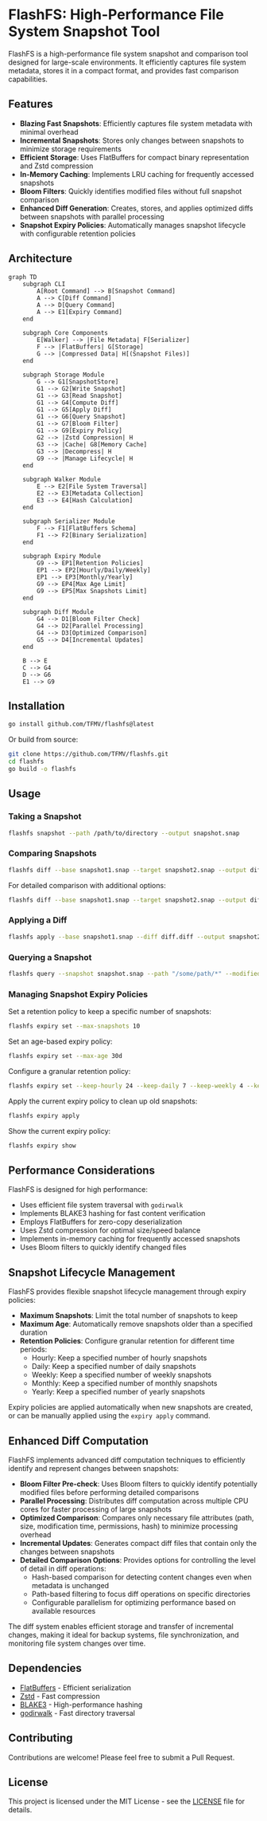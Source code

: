 # FlashFS: High-Performance File System Snapshot Tool

FlashFS is a high-performance file system snapshot and comparison tool designed for large-scale environments. It efficiently captures file system metadata, stores it in a compact format, and provides fast comparison capabilities.

## Features

- **Blazing Fast Snapshots**: Efficiently captures file system metadata with minimal overhead
- **Incremental Snapshots**: Stores only changes between snapshots to minimize storage requirements
- **Efficient Storage**: Uses FlatBuffers for compact binary representation and Zstd compression
- **In-Memory Caching**: Implements LRU caching for frequently accessed snapshots
- **Bloom Filters**: Quickly identifies modified files without full snapshot comparison
- **Enhanced Diff Generation**: Creates, stores, and applies optimized diffs between snapshots with parallel processing
- **Snapshot Expiry Policies**: Automatically manages snapshot lifecycle with configurable retention policies

## Architecture

```mermaid
graph TD
    subgraph CLI
        A[Root Command] --> B[Snapshot Command]
        A --> C[Diff Command]
        A --> D[Query Command]
        A --> E1[Expiry Command]
    end

    subgraph Core Components
        E[Walker] --> |File Metadata| F[Serializer]
        F --> |FlatBuffers| G[Storage]
        G --> |Compressed Data| H[(Snapshot Files)]
    end

    subgraph Storage Module
        G --> G1[SnapshotStore]
        G1 --> G2[Write Snapshot]
        G1 --> G3[Read Snapshot]
        G1 --> G4[Compute Diff]
        G1 --> G5[Apply Diff]
        G1 --> G6[Query Snapshot]
        G1 --> G7[Bloom Filter]
        G1 --> G9[Expiry Policy]
        G2 --> |Zstd Compression| H
        G3 --> |Cache| G8[Memory Cache]
        G3 --> |Decompress| H
        G9 --> |Manage Lifecycle| H
    end

    subgraph Walker Module
        E --> E2[File System Traversal]
        E2 --> E3[Metadata Collection]
        E3 --> E4[Hash Calculation]
    end

    subgraph Serializer Module
        F --> F1[FlatBuffers Schema]
        F1 --> F2[Binary Serialization]
    end

    subgraph Expiry Module
        G9 --> EP1[Retention Policies]
        EP1 --> EP2[Hourly/Daily/Weekly]
        EP1 --> EP3[Monthly/Yearly]
        G9 --> EP4[Max Age Limit]
        G9 --> EP5[Max Snapshots Limit]
    end

    subgraph Diff Module
        G4 --> D1[Bloom Filter Check]
        G4 --> D2[Parallel Processing]
        G4 --> D3[Optimized Comparison]
        G5 --> D4[Incremental Updates]
    end

    B --> E
    C --> G4
    D --> G6
    E1 --> G9
```

## Installation

```bash
go install github.com/TFMV/flashfs@latest
```

Or build from source:

```bash
git clone https://github.com/TFMV/flashfs.git
cd flashfs
go build -o flashfs
```

## Usage

### Taking a Snapshot

```bash
flashfs snapshot --path /path/to/directory --output snapshot.snap
```

### Comparing Snapshots

```bash
flashfs diff --base snapshot1.snap --target snapshot2.snap --output diff.diff
```

For detailed comparison with additional options:

```bash
flashfs diff --base snapshot1.snap --target snapshot2.snap --output diff.diff --detailed --parallel 4
```

### Applying a Diff

```bash
flashfs apply --base snapshot1.snap --diff diff.diff --output snapshot2.snap
```

### Querying a Snapshot

```bash
flashfs query --snapshot snapshot.snap --path "/some/path/*" --modified-after "2023-01-01"
```

### Managing Snapshot Expiry Policies

Set a retention policy to keep a specific number of snapshots:

```bash
flashfs expiry set --max-snapshots 10
```

Set an age-based expiry policy:

```bash
flashfs expiry set --max-age 30d
```

Configure a granular retention policy:

```bash
flashfs expiry set --keep-hourly 24 --keep-daily 7 --keep-weekly 4 --keep-monthly 12
```

Apply the current expiry policy to clean up old snapshots:

```bash
flashfs expiry apply
```

Show the current expiry policy:

```bash
flashfs expiry show
```

## Performance Considerations

FlashFS is designed for high performance:

- Uses efficient file system traversal with `godirwalk`
- Implements BLAKE3 hashing for fast content verification
- Employs FlatBuffers for zero-copy deserialization
- Uses Zstd compression for optimal size/speed balance
- Implements in-memory caching for frequently accessed snapshots
- Uses Bloom filters to quickly identify changed files

## Snapshot Lifecycle Management

FlashFS provides flexible snapshot lifecycle management through expiry policies:

- **Maximum Snapshots**: Limit the total number of snapshots to keep
- **Maximum Age**: Automatically remove snapshots older than a specified duration
- **Retention Policies**: Configure granular retention for different time periods:
  - Hourly: Keep a specified number of hourly snapshots
  - Daily: Keep a specified number of daily snapshots
  - Weekly: Keep a specified number of weekly snapshots
  - Monthly: Keep a specified number of monthly snapshots
  - Yearly: Keep a specified number of yearly snapshots

Expiry policies are applied automatically when new snapshots are created, or can be manually applied using the `expiry apply` command.

## Enhanced Diff Computation

FlashFS implements advanced diff computation techniques to efficiently identify and represent changes between snapshots:

- **Bloom Filter Pre-check**: Uses Bloom filters to quickly identify potentially modified files before performing detailed comparisons
- **Parallel Processing**: Distributes diff computation across multiple CPU cores for faster processing of large snapshots
- **Optimized Comparison**: Compares only necessary file attributes (path, size, modification time, permissions, hash) to minimize processing overhead
- **Incremental Updates**: Generates compact diff files that contain only the changes between snapshots
- **Detailed Comparison Options**: Provides options for controlling the level of detail in diff operations:
  - Hash-based comparison for detecting content changes even when metadata is unchanged
  - Path-based filtering to focus diff operations on specific directories
  - Configurable parallelism for optimizing performance based on available resources

The diff system enables efficient storage and transfer of incremental changes, making it ideal for backup systems, file synchronization, and monitoring file system changes over time.

## Dependencies

- [FlatBuffers](https://github.com/google/flatbuffers) - Efficient serialization
- [Zstd](https://github.com/klauspost/compress) - Fast compression
- [BLAKE3](https://github.com/zeebo/blake3) - High-performance hashing
- [godirwalk](https://github.com/karrick/godirwalk) - Fast directory traversal

## Contributing

Contributions are welcome! Please feel free to submit a Pull Request.

## License

This project is licensed under the MIT License - see the [LICENSE](LICENSE) file for details.
